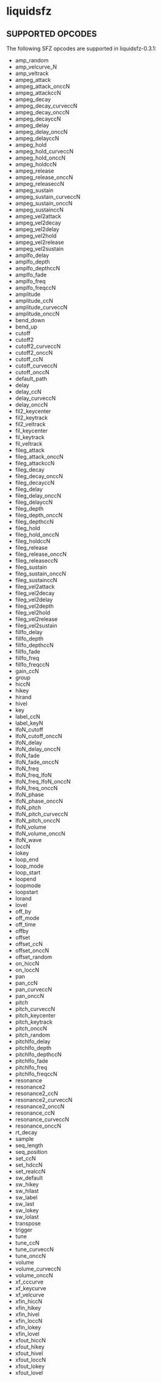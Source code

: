 # liquidsfz

## SUPPORTED OPCODES

The following SFZ opcodes are supported in liquidsfz-0.3.1:

* amp_random
* amp_velcurve_N
* amp_veltrack
* ampeg_attack
* ampeg_attack_onccN
* ampeg_attackccN
* ampeg_decay
* ampeg_decay_curveccN
* ampeg_decay_onccN
* ampeg_decayccN
* ampeg_delay
* ampeg_delay_onccN
* ampeg_delayccN
* ampeg_hold
* ampeg_hold_curveccN
* ampeg_hold_onccN
* ampeg_holdccN
* ampeg_release
* ampeg_release_onccN
* ampeg_releaseccN
* ampeg_sustain
* ampeg_sustain_curveccN
* ampeg_sustain_onccN
* ampeg_sustainccN
* ampeg_vel2attack
* ampeg_vel2decay
* ampeg_vel2delay
* ampeg_vel2hold
* ampeg_vel2release
* ampeg_vel2sustain
* amplfo_delay
* amplfo_depth
* amplfo_depthccN
* amplfo_fade
* amplfo_freq
* amplfo_freqccN
* amplitude
* amplitude_ccN
* amplitude_curveccN
* amplitude_onccN
* bend_down
* bend_up
* cutoff
* cutoff2
* cutoff2_curveccN
* cutoff2_onccN
* cutoff_ccN
* cutoff_curveccN
* cutoff_onccN
* default_path
* delay
* delay_ccN
* delay_curveccN
* delay_onccN
* fil2_keycenter
* fil2_keytrack
* fil2_veltrack
* fil_keycenter
* fil_keytrack
* fil_veltrack
* fileg_attack
* fileg_attack_onccN
* fileg_attackccN
* fileg_decay
* fileg_decay_onccN
* fileg_decayccN
* fileg_delay
* fileg_delay_onccN
* fileg_delayccN
* fileg_depth
* fileg_depth_onccN
* fileg_depthccN
* fileg_hold
* fileg_hold_onccN
* fileg_holdccN
* fileg_release
* fileg_release_onccN
* fileg_releaseccN
* fileg_sustain
* fileg_sustain_onccN
* fileg_sustainccN
* fileg_vel2attack
* fileg_vel2decay
* fileg_vel2delay
* fileg_vel2depth
* fileg_vel2hold
* fileg_vel2release
* fileg_vel2sustain
* fillfo_delay
* fillfo_depth
* fillfo_depthccN
* fillfo_fade
* fillfo_freq
* fillfo_freqccN
* gain_ccN
* group
* hiccN
* hikey
* hirand
* hivel
* key
* label_ccN
* label_keyN
* lfoN_cutoff
* lfoN_cutoff_onccN
* lfoN_delay
* lfoN_delay_onccN
* lfoN_fade
* lfoN_fade_onccN
* lfoN_freq
* lfoN_freq_lfoN
* lfoN_freq_lfoN_onccN
* lfoN_freq_onccN
* lfoN_phase
* lfoN_phase_onccN
* lfoN_pitch
* lfoN_pitch_curveccN
* lfoN_pitch_onccN
* lfoN_volume
* lfoN_volume_onccN
* lfoN_wave
* loccN
* lokey
* loop_end
* loop_mode
* loop_start
* loopend
* loopmode
* loopstart
* lorand
* lovel
* off_by
* off_mode
* off_time
* offby
* offset
* offset_ccN
* offset_onccN
* offset_random
* on_hiccN
* on_loccN
* pan
* pan_ccN
* pan_curveccN
* pan_onccN
* pitch
* pitch_curveccN
* pitch_keycenter
* pitch_keytrack
* pitch_onccN
* pitch_random
* pitchlfo_delay
* pitchlfo_depth
* pitchlfo_depthccN
* pitchlfo_fade
* pitchlfo_freq
* pitchlfo_freqccN
* resonance
* resonance2
* resonance2_ccN
* resonance2_curveccN
* resonance2_onccN
* resonance_ccN
* resonance_curveccN
* resonance_onccN
* rt_decay
* sample
* seq_length
* seq_position
* set_ccN
* set_hdccN
* set_realccN
* sw_default
* sw_hikey
* sw_hilast
* sw_label
* sw_last
* sw_lokey
* sw_lolast
* transpose
* trigger
* tune
* tune_ccN
* tune_curveccN
* tune_onccN
* volume
* volume_curveccN
* volume_onccN
* xf_cccurve
* xf_keycurve
* xf_velcurve
* xfin_hiccN
* xfin_hikey
* xfin_hivel
* xfin_loccN
* xfin_lokey
* xfin_lovel
* xfout_hiccN
* xfout_hikey
* xfout_hivel
* xfout_loccN
* xfout_lokey
* xfout_lovel
